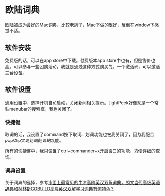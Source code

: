 # 欧陆词典
欧陆被成为最好的Mac词典，比较老牌了，Mac下做的很好，反倒在window下感觉不适。

## 软件安装
免费版的话，可以在app store中下载。付费版本app store中也有，但是售价也高。可以参与一些团购活动，我就是通过这种方式购买的。一个激活码，可以激活三台设备。

## 软件设置
通用设置中，选择开机自动启动，关闭新闻相关提示。LightPeek好像就是一个常驻menubar的搜索框，我也关闭了。

### 快捷键
取词的话，我设置了command按下取词。划词功能也被我关闭了，因为我配合popClip实现划词翻译的功能。

所有的快捷键中，我只设置了ctrl+commander+x开启窗口的功能，方便详细的查询。


### 词典设置
关于词典的选择，参考[市面上最常见的牛津高阶英汉双解词典，朗文当代高级英语辞典和柯林斯COBUILD高阶英汉双解学习词典有何特色？](http://www.zhihu.com/question/24801656/answer/29048505)